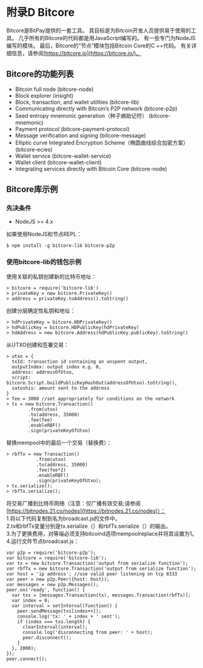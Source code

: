 # 附录D Bitcore
Bitcore是BitPay提供的一套工具。 其目标是为Bitcoin开发人员提供易于使用的工具。 几乎所有的Bitcore的代码都是用JavaScript编写的。 有一些专门为NodeJS编写的模块。 最后，Bitcore的“节点”模块包括Bitcoin Core的C ++代码。 有关详细信息，请参阅[https://bitcore.io](https://bitcore.io/)。

## Bitcore的功能列表

* Bitcoin full node \(bitcore-node\)  
* Block explorer \(insight\) 
* Block, transaction, and wallet utilities \(bitcore-lib\)
* Communicating directly with Bitcoin’s P2P network \(bitcore-p2p\)
* Seed entropy mnemonic generation（种子熵助记符） \(bitcore-mnemonic\)
* Payment protocol \(bitcore-payment-protocol\)
* Message verification and signing \(bitcore-message\)
* Elliptic curve Integrated Encryption Scheme（椭圆曲线综合加密方案） \(bitcore-ecies\)
* Wallet service \(bitcore-wallet-service\)
* Wallet client \(bitcore-wallet-client\)
* Integrating services directly with Bitcoin Core \(bitcore-node\)

## Bitcore库示例

### 先决条件

* NodeJS &gt;= 4.x 

如果使用NodeJS和节点REPL：

```
$ npm install -g bitcore-lib bitcore-p2p
```

### 使用bitcore-lib的钱包示例

使用关联的私钥创建新的比特币地址：

```
> bitcore = require('bitcore-lib')
> privateKey = new bitcore.PrivateKey()
> address = privateKey.toAddress().toString()
```

创建分层确定性私钥和地址：

```
> hdPrivateKey = bitcore.HDPrivateKey()
> hdPublicKey = bitcore.HDPublicKey(hdPrivateKey)
> hdAddress = new bitcore.Address(hdPublicKey.publicKey).toString()
```

从UTXO创建和签署交易：

```
> utxo = {
  txId: transaction id containing an unspent output,
  outputIndex: output index e.g. 0,
  address: addressOfUtxo,
  script: bitcore.Script.buildPublicKeyHashOut(addressOfUtxo).toString(),
  satoshis: amount sent to the address
}
> fee = 3000 //set appropriately for conditions on the network
> tx = new bitcore.Transaction()
        .from(utxo)
        .to(address, 35000)
        .fee(fee)
        .enableRBF()
        .sign(privateKeyOfUtxo)
```

替换mempool中的最后一个交易（替换费）：

```
> rbfTx = new Transaction()
           .from(utxo)
           .to(address, 35000)
           .fee(fee*2)
           .enableRBF()
           .sign(privateKeyOfUtxo);
> tx.serialize();
> rbfTx.serialize();
```

将交易广播到比特币网络（注意：仅广播有效交易;请参阅[https://bitnodes.21.co/nodes](https://bitnodes.21.co/nodes)）：  
1.将以下代码复制到名为broadcast.js的文件中。  
2.tx和rbfTx变量分别是tx.serialize（）和rbfTx.serialize（）的输出。  
3.为了更换费用，对等端必须支持bitcoind选项mempoolreplace并将其设置为1。  
4.运行文件节点broadcast.js：

```
var p2p = require('bitcore-p2p');
var bitcore = require('bitcore-lib');
var tx = new bitcore.Transaction('output from serialize function');
var rbfTx = new bitcore.Transaction('output from serialize function');
var host = 'ip address'; //use valid peer listening on tcp 8333
var peer = new p2p.Peer({host: host});
var messages = new p2p.Messages();
peer.on('ready', function() {
  var txs = [messages.Transaction(tx), messages.Transaction(rbfTx)];
  var index = 0;
  var interval = setInterval(function() {
    peer.sendMessage(txs[index++]);
    console.log('tx: ' + index + ' sent');
    if (index === txs.length) {
      clearInterval(interval);
      console.log('disconnecting from peer: ' + host);
      peer.disconnect();
    }
  }, 2000);
});
peer.connect();
```




